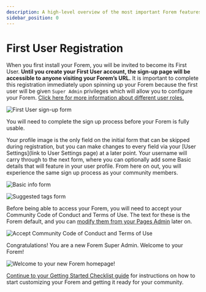 ```yaml
---
description: A high-level overview of the most important Forem features.
sidebar_position: 0
---
```


# First User Registration

When you first install your Forem, you will be invited to become its First User. **Until you create your First User account, the sign-up page will be accessible to anyone visiting your Forem’s URL.** It is important to complete this registration immediately upon spinning up your Forem because the first user will be given `Super Admin` privileges which will allow you to configure your Forem. [Click here for more information about different user roles.](/docs/_forem-basics/user_roles)

![First User sign-up form](https://raw.githubusercontent.com/forem/admin-docs/main/static/img/firstSplash.png)

You will need to complete the sign up process before your Forem is fully usable.

Your profile image is the only field on the initial form that can be skipped during registration, but you can make changes to every field via your [User Settings](link to User Settings page) at a later point. Your username will carry through to the next form, where you can optionally add some Basic details that will feature in your user profile. From here on out, you will experience the same sign up process as your community members.

![Basic info form](https://raw.githubusercontent.com/forem/admin-docs/main/static/img/firstProfileBlank.png)

![Suggested tags form](https://raw.githubusercontent.com/forem/admin-docs/main/static/img/firstTags.png)

Before being able to access your Forem, you will need to accept your Community Code of Conduct and Terms of Use. The text for these is the Forem default, and you can [modify them from your Pages Admin](/docs/_forem-basics/pages) later on.

![Accept Community Code of Conduct and Terms of Use](https://raw.githubusercontent.com/forem/admin-docs/main/static/img/firstAgreement.png)

Congratulations! You are a new Forem Super Admin. Welcome to your Forem!

![Welcome to your new Forem homepage!](https://raw.githubusercontent.com/forem/admin-docs/main/static/img/firstHome.png)

[Continue to your Getting Started Checklist guide](/docs/_getting-started/forem_setup_checklist) for instructions on how to start customizing your Forem and getting it ready for your community.
